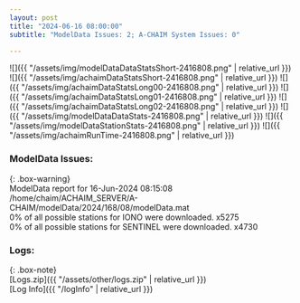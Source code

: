 ```yaml
---
layout: post
title: "2024-06-16 08:00:00"
subtitle: "ModelData Issues: 2; A-CHAIM System Issues: 0"

---
```


![]({{ "/assets/img/modelDataDataStatsShort-2416808.png" | relative_url }})
![]({{ "/assets/img/achaimDataStatsShort-2416808.png" | relative_url }})
![]({{ "/assets/img/achaimDataStatsLong00-2416808.png" | relative_url }})
![]({{ "/assets/img/achaimDataStatsLong01-2416808.png" | relative_url }})
![]({{ "/assets/img/achaimDataStatsLong02-2416808.png" | relative_url }})
![]({{ "/assets/img/modelDataDataStats-2416808.png" | relative_url }})
![]({{ "/assets/img/modelDataStationStats-2416808.png" | relative_url }})
![]({{ "/assets/img/achaimRunTime-2416808.png" | relative_url }})


### ModelData Issues:  
  
{: .box-warning}  
 ModelData report for 16-Jun-2024 08:15:08   
 /home/chaim/ACHAIM_SERVER/A-CHAIM/modelData/2024/168/08/modelData.mat   
 0% of all possible stations for IONO were downloaded. x5275   
 0% of all possible stations for SENTINEL were downloaded. x4730   
  


### Logs:  
  
{: .box-note}  
[Logs.zip]({{ "/assets/other/logs.zip" | relative_url }})  
[Log Info]({{ "/logInfo" | relative_url }})  
